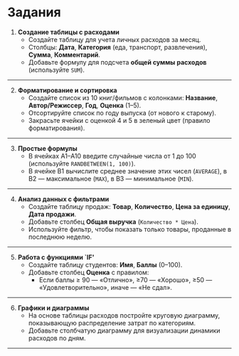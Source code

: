 # Задания

1. **Создание таблицы с расходами**  
   - Создайте таблицу для учета личных расходов за месяц.  
   - Столбцы: **Дата**, **Категория** (еда, транспорт, развлечения), **Сумма**, **Комментарий**.  
   - Добавьте формулу для подсчета **общей суммы расходов** (используйте `SUM`).  
---
2. **Форматирование и сортировка**  
   - Создайте список из 10 книг/фильмов с колонками: **Название**, **Автор/Режиссер**, **Год**, **Оценка** (1–5). 
   - Отсортируйте список по году выпуска (от нового к старому).  
   - Закрасьте ячейки с оценкой 4 и 5 в зеленый цвет (правило форматирования).  
---
3. **Простые формулы**  
   - В ячейках A1–A10 введите случайные числа от 1 до 100 (используйте `RANDBETWEEN(1, 100)`).  
   - В ячейке B1 вычислите среднее значение этих чисел (`AVERAGE`), в B2 — максимальное (`MAX`), в B3 — минимальное (`MIN`).  

---
4. **Анализ данных с фильтрами**  
   - Создайте таблицу продаж: **Товар**, **Количество**, **Цена за единицу**, **Дата продажи**.  
   - Добавьте столбец **Общая выручка** (`Количество * Цена`).  
   - Используйте фильтр, чтобы показать только товары, проданные в последнюю неделю.  
---
5. **Работа с функциями `IF'**
   - Создайте таблицу студентов: **Имя**, **Баллы** (0–100).  
   - Добавьте столбец **Оценка** с правилом:  
     - Если баллы ≥ 90 — «Отлично», ≥70 — «Хорошо», ≥50 — «Удовлетворительно», иначе — «Не сдал».   
--- 
6. **Графики и диаграммы**  
   - На основе таблицы расходов постройте круговую диаграмму, показывающую распределение затрат по категориям.  
   - Добавьте столбчатую диаграмму для визуализации динамики расходов по дням.  

--- 
